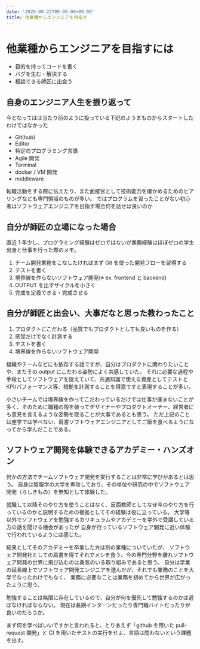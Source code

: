 ```yaml
---
date: '2020-08-25T09:00:00+09:00'
title: 他業種からエンジニアを目指す
---
```


# 他業種からエンジニアを目指すには

- 目的を持ってコードを書く
- バグを生む・解決する
- 相談できる師匠に出会う

## 自身のエンジニア人生を振り返って

今となってはは当たり前のように扱っている下記のようまものからスタートしたわけではなかった

- Git(hub)
- Editor
- 特定のプログラミング言語
- Agile 開発
- Terminal
- docker / VM 開発
- middleware

転職活動をする際に伝えたり、また面接官として技術能力を確かめるためのヒアリングなども専門領域のものが多い。
ではプログラムを習ったことがない初心者はソフトウェアエンジニアを目指す場合何を話せば良いのか

## 自分が師匠の立場になった場合

直近 1 年少し、プログラミング経験はゼロではないが業務経験はほぼゼロの学生出身と仕事を行った際のメモ。

1. チーム開発業務をこなしたければまず Git を使った開発フローを習得する
1. テストを書く
1. 境界線を作らないソフトウェア開発(※ ex. frontend と backend)
1. OUTPUT を出すサイクルを小さく
1. 完成を定義できる・完成させる

## 自分が師匠と出会い、大事だなと思った教わったこと

1. プロダクトにこだわる（品質でもプロダクトとしても良いものを作る）
1. 感覚だけでなく計測する
1. テストを書く
1. 境界線を作らないソフトウェア開発

組織やチームなどにも依存する話ですが、自分はプロダクトに関わりたいことや、またその output にこだわる姿勢によく共感していた。
それに必要な過程や手段としてソフトウェアを捉えていて、共通知識で使える資産としてテストと KPI/パフォーマンス等、根拠を計測することを得意ですと表現することが多い。

小さいチームでは境界線を作ってこだわっているだけでは仕事が進まないことが多く、そのために職種の殻を破ってデザイナーやプロダクトオーナー、経営者にも意見を言えるような姿勢を取ることが大事であるとも思う。
ただ上記のことは座学では学べない、肩書ソフトウェアエンジニアとしてご飯を食べるようになってから学んだことである。

## ソフトウェア開発を体験できるアカデミー・ハンズオン

何かの方法でチームソフトウェア開発を実行することは非常に学びがあるとは思う。
自身は情報学の大学を専攻しており、その単位や研究の中でソフトウェア開発（らしきもの）を無知として体験した。

就職して以降そのやり方を使うことはなく、反面教師としてなぜ今のやり方を行っているのかと説明するための根拠としてその経験は役に立っている。
大学等以外でソフトウェアを勉強するカリキュラムやアカデミーを学外で受講している方の話を聞ける機会があったが
自身が行っているソフトウェア開発に近い体験で行われているようには感じた。

結果としてそのアカデミーを卒業した方は別の業種についていたが、
ソフトウェア開発社としての肩書を得てそれでメシを食う、今の専門分野を離れソフトウェア開発の世界に飛び込むのは勇気のいる取り組みであると思う。
自分は学業の延長線上でソフトウェア開発エンジニアを選んだが、それでも業務のことを大学でなったわけでもなく、
業務に必要なことは業務を初めてから世界が広がったように思う。

勉強することは無限に存在しているので、自分が何を優先して勉強するのかは選ばなければならない。
現在は長期インターンだったり専門職バイトだったりが良いのだろうか。

まず何を学べばいいですかと言われると、とりあえず「github を用いた pull-request 開発」と CI を用いたテストの実行をせよ、言語は問わないという課題を出す。
